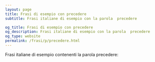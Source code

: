 ```yaml
---
layout: page
title: Frasi di esempio con precedere 
subtitle: Frasi italiane di esempio con la parola  precedere

og_title: Frasi di esempio con precedere 
og_description: Frasi italiane di esempio con la parola  precedere
og_type: website
permalink: /frasi/p/precedere.html
---
```


Frasi italiane di esempio contenenti la parola precedere:


